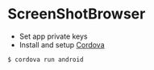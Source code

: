 # ScreenShotBrowser

- Set app private keys
- Install and setup [Cordova](https://cordova.apache.org/)

```
$ cordova run android
```